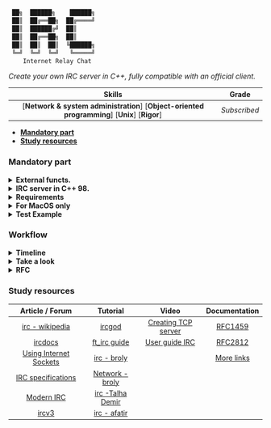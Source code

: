```
 ██╗  ██████╗    ██████╗
 ██║  ██╔══██╗  ██╔════╝
 ██║  ██████╔╝  ██║
 ██║  ██╔══██╗  ██║
 ██║  ██║  ██║  ╚██████╗
 ╚═╝  ╚═╝  ╚═╝   ╚═════╝
    Internet Relay Chat
```

*Create your own IRC server in C++, fully compatible with an official client.*

 Skills | Grade |
:------:|:-----:|
[**Network & system administration**] [**Object-oriented programming**] [**Unix**] [**Rigor**] | *Subscribed* |
<!-- **:white_check_mark: 100%** -->

* **[Mandatory part](#mandatory-part)**
* **[Study resources](#study-resources)**

### Mandatory part
<details>
  <summary><b>External functs.</b></summary>

*Essas funções são todas utilizadas para manipulação de sockets e operações\
de entrada/saída no ambiente Unix, com compatibilidade com C++ 98.*

Funcoes externas | Header | Brief
------- | ------ | -----
**socket**        | `<sys/socket.h>` | Cria um ponto de comunicação, usado para comunicação de rede.        
**close**         | `<unistd.h>`     | Fecha um descritor de arquivo, incluindo sockets.                    
**setsockopt**    | `<sys/socket.h>` | Configura opções de um socket, como tempo de espera ou buffer.       
**getsockname**   | `<sys/socket.h>` | Recupera o endereço associado a um socket.                          
**getprotobyname**| `<netdb.h>`      | Recupera informações sobre protocolos a partir de um nome.           
**gethostbyname** | `<netdb.h>`      | Recupera o endereço IP de um host dado o nome de domínio.            
**getaddrinfo**   | `<netdb.h>`      | Resolve hostnames para endereços IP, substituto moderno de `gethostbyname`.
**freeaddrinfo**  | `<netdb.h>`      | Libera a estrutura alocada pela função `getaddrinfo`.                
**bind**          | `<sys/socket.h>` | Associa um endereço ao socket.                                       
**connect**       | `<sys/socket.h>` | Conecta um socket a um endereço remoto.                              
**listen**        | `<sys/socket.h>` | Marca um socket para aceitar conexões de entrada.                    
**accept**        | `<sys/socket.h>` | Aceita uma conexão de entrada em um socket.                          
**htons**         | `<arpa/inet.h>`  | Converte números de porta de host para rede em ordem de bytes.       
**htonl**         | `<arpa/inet.h>`  | Converte um inteiro de 32 bits de host para rede em ordem de bytes.  
**ntohs**         | `<arpa/inet.h>`  | Converte números de porta de rede para host em ordem de bytes.       
**ntohl**         | `<arpa/inet.h>`  | Converte um inteiro de 32 bits de rede para host em ordem de bytes.  
**inet_addr**     | `<arpa/inet.h>`  | Converte um endereço IP no formato string para um valor numérico.    
**inet_ntoa**     | `<arpa/inet.h>`  | Converte um valor numérico de IP para uma string legível.            
**send**          | `<sys/socket.h>` | Envia dados através de um socket.                                    
**recv**          | `<sys/socket.h>` | Recebe dados de um socket.                                           
**signal**        | `<signal.h>`     | Configura manipuladores de sinais de sistema.                        
**sigaction**     | `<signal.h>`     | Define ações personalizadas para sinais.                             
**lseek**         | `<unistd.h>`     | Move o ponteiro de leitura/escrita de um arquivo para uma nova posição.
**fstat**         | `<sys/stat.h>`   | Obtém informações sobre um arquivo aberto.                           
**fcntl**         | `<fcntl.h>`      | Manipula descritores de arquivos, como bloquear ou configurar flags. 
**poll**          | `<poll.h>`       | Monitora múltiplos descritores de arquivo para verificar eventos.

</details>

<details>
  <summary><b>IRC server in C++ 98.</b></summary>

- Você não deve desenvolver um cliente. 
- Você não deve lidar com a comunicação de servidor para servidor.
- `./ircserv <port> <password>`
  - **port:** O número da porta na qual seu servidor IRC estará ouvindo as conexões de IRC de entrada.
  - **password:** A senha da conexão. Será necessário para qualquer cliente de IRC que tente se conectar ao seu servidor.

</details>

<details>
  <summary><b>Requirements</b></summary>

- O servidor deve ser capaz de lidar com vários clientes ao mesmo tempo e nunca travar. 
- Forking não é permitido. Todas as operações de I/O devem **não bloquear**.
- Apenas 1 poll() (ou equivalente) pode ser usado para lidar com todas essas operações\
(ler, escrever, mas também ouvir e assim por diante).

> [!NOTE]
> *Como você precisa usar descritores de arquivo sem bloqueio, é possível usar funções de read/recv ou write/send sem poll()\
(ou equivalente), e seu servidor não estaria bloqueando. Mas consumiria mais recursos do sistema.\
Assim, se você tentar read/recv ou write/send em qualquer descritor de arquivo sem usar poll() (ou equivalente), sua nota será 0.*

- Existem vários clientes de IRC. Você tem que escolher um deles como **referência**.\
Seu cliente de referência será usado durante o processo de avaliação. 
- Seu cliente de referência deve ser capaz de se conectar ao seu servidor sem encontrar nenhum erro. 
- A comunicação entre cliente e servidor deve ser feita via TCP/IP (v4 ou v6). 
- Usar seu cliente de referência com seu servidor deve ser semelhante a usá-lo com qualquer servidor IRC oficial.\
No entanto, você só precisa implementar os seguintes recursos: 
  - Você deve ser capaz de autenticar, definir um apelido, um nome de usuário, ingressar em um canal,\
  enviar e receber mensagens privadas usando seu cliente de referência. 
  - Todas as mensagens enviadas de um cliente para um canal precisam ser encaminhadas para todos os\
  outros clientes que se juntaram ao canal. 
  - Você deve ter operadores e usuários regulares. 
  - Então, você tem que implementar os comandos que são específicos para os **operadores de canal**: 
    - KICK - Ejetar um cliente do canal
    - INVITE - Convidar um cliente para um canal 
    - TOPIC - Alterar ou visualizar o canal 
    - MODE - Alterar o modo do canal: 
      - i: Definir/remover o canal somente para convite 
      - t: Definir/remover as restrições dos operadores topo o comando TOPIC para canal 
      - k: Definir/remover a chave do canal (senha) 
      - o: Dar/retirar privilégio do operador de canal
      - l: Defina/remova o limite do usuário para o canal 
- Claro, espera-se que você escreva um código limpo.

</details>

<details>
  <summary><b>For MacOS only</b></summary>

*Como o MacOS não implementa write() da mesma maneira que outros sistemas operacionais Unix,\
você tem permissão para usar fcntl(). Você deve usar descritores de arquivo no modo sem bloqueio\
para obter um comportamento semelhante ao de outros sistemas operacionais Unix.*

*No entanto, você tem permissão para usar fcntl() apenas da seguinte forma:\
`fcntl(fd, F_SETFL, O_NONBLOCK);` Qualquer outro sinalizador é proibido.*

</details>

<details>
  <summary><b>Test Example</b></summary>

- Verifique absolutamente todos os erros e problemas possíveis (receber dados parciais,\
baixa largura de banda e assim por diante). 
- Para garantir que seu servidor processe corretamente\
tudo o que você envia para ele, o seguinte teste simples usando **nc** pode ser feito:
```bash
\$> nc 127.0.0.1 6667
com^Dman^Dd
\$>
```
- Use **ctrl+D** para enviar o comando em várias partes: `'com'`, depois `'man'` e depois `'d\n'`. 
- Para processar um comando, você deve primeiro agregar os pacotes recebidos para reconstruí-lo.

</details>

### Workflow

<details>
  <summary><b>Timeline</b></summary>

1. Fazer um servidor

*Estrutura do projeto:*
![image](./dcs/project_diagram.webp)

*Diagrama do Algoritimo:*
![image](./dcs/Algorithm_diagram.webp)

</details>

<details>
  <summary><b>Take a look</b></summary>

- \<cstring\> (c++) vs \<string.h\> (c)
- **Boost libraries** (are forbidden).
- file type *.ipp
- optional configuration file
- relacao e uso de: select(), kqueue() ou epoll().
- Use o **wireshark**/um **proxy** personalizado etc. para inspecionar a\
  comunicação entre seu servidor de referência (ou seu servidor) e você, seu cliente
- [Project reference](https://github.com/RIDWANE-EL-FILALI/FT_IRC)
- Servidores
  - [BrasIRC](https://chat.brasirc.com.br)
  - [PTnet](https://www.ptnet.org/)

</details>

<details>
  <summary><b>RFC</b></summary>

- `Servidores` são identificados exclusivamente pelo seu nome, que tem um comprimento máximo de 63 caracteres.
- `Usuários` são identificados exclusivamente por um `nickname`, com um comprimento máximo de 9 caracteres. (os clientes DEVE aceitar strings mais longas, evoluções futuras do protocolo)
- `Mensagens` Cada mensagem IRC pode consistir em até três partes principais: o prefixo (OPCIONAL), o comando e os parâmetros do comando (máximo 15). O prefixo, o comando e todos os parâmetros são separados por um caractere de espaço ASCII (0x20) cada.

</details>

### Study resources
Article / Forum | Tutorial | Video | Documentation
:------:|:--------:|:-----:|:-------------:
[irc - wikipedia](https://en.wikipedia.org/wiki/IRC) | [ircgod](https://ircgod.com/) | [Creating TCP server](https://youtu.be/cNdlrbZSkyQ?si=jF6gYPAGYGEJVr_v) | [RFC1459](https://datatracker.ietf.org/doc/html/rfc1459)
[ircdocs](https://ircdocs.horse/) | [ft_irc guide](https://reactive.so/post/42-a-comprehensive-guide-to-ft_irc/) | [User guide IRC](https://youtu.be/ZA9NoLiIHCI?si=dSsAll3lBZSLPgP2) | [RFC2812](https://datatracker.ietf.org/doc/html/rfc2812)
[Using Internet Sockets](https://beej.us/guide/bgnet/html/split-wide/index.html) | [irc - broly](https://medium.com/@ridwaneelfilali/internet-relay-chat-da58a0e4d2ba) |   | [More links](https://stackoverflow.com/questions/24310/programming-a-simple-irc-internet-relay-chat-client)
[IRC specifications](https://ircdocs.horse/specs/) | [Network - broly](https://medium.com/@ridwaneelfilali/c-network-programming-5d89bd32cbb2) |
[Modern IRC](https://modern.ircdocs.horse/) | [irc -Talha Demir](https://medium.com/@talhadmr/ft-irc-server-92ffcd1d4338) |
[ircv3](https://ircv3.net/) | [irc - afatir](https://medium.com/@afatir.ahmedfatir/small-irc-server-ft-irc-42-network-7cee848de6f9) |